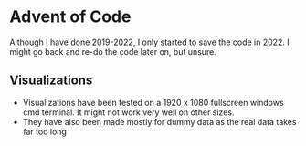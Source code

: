 # Advent of Code

Although I have done 2019-2022, I only started to save the code in 2022. I might go back and re-do the code later on, but unsure.

## Visualizations
 - Visualizations have been tested on a 1920 x 1080 fullscreen windows cmd terminal. It might not work very well on other sizes.
 - They have also been made mostly for dummy data as the real data takes far too long